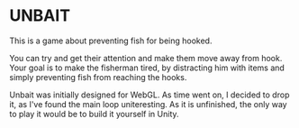 # UNBAIT

This is a game about preventing fish for being hooked. 

You can try and get their attention and make them move away from hook. 
Your goal is to make the fisherman tired, by distracting him with items and simply preventing fish from reaching the hooks.

Unbait was initially designed for WebGL. As time went on, I decided to drop it, as I've found the main loop uniteresting.
As it is unfinished, the only way to play it would be to build it yourself in Unity.
